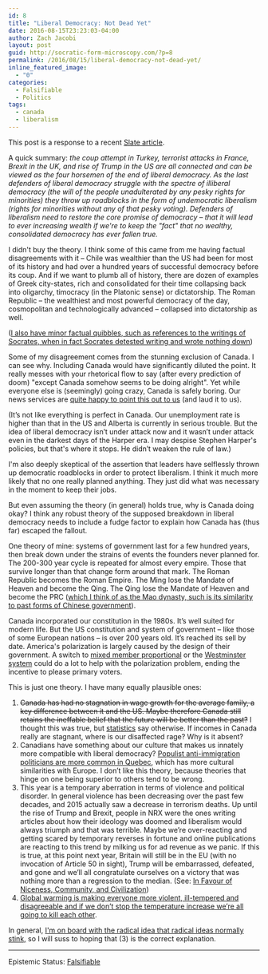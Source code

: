 ```yaml
---
id: 8
title: "Liberal Democracy: Not Dead Yet"
date: 2016-08-15T23:23:03-04:00
author: Zach Jacobi
layout: post
guid: http://socratic-form-microscopy.com/?p=8
permalink: /2016/08/15/liberal-democracy-not-dead-yet/
inline_featured_image:
  - "0"
categories:
  - Falsifiable
  - Politics
tags:
  - canada
  - liberalism
---
```


This post is a response to a recent <a href="http://www.slate.com/articles/news_and_politics/cover_story/2016/08/the_week_democracy_died_how_brexit_nice_turkey_and_trump_are_all_connected.html">Slate article</a>.

A quick summary: <em>the coup attempt in Turkey, terrorist attacks in France, Brexit in the UK, and rise of Trump in the US are all connected and can be viewed as the four horsemen of the end of liberal democracy. As the last defenders of liberal democracy struggle with the spectre of illiberal democracy (the will of the people unadulterated by any pesky rights for minorities) they throw up roadblocks in the form of undemocratic liberalism (rights for minorities without any of that pesky voting). Defenders of liberalism need to restore the core promise of democracy – that it will lead to ever increasing wealth if we're to keep the "fact" that no wealthy, consolidated democracy has ever fallen true.</em>

I didn't buy the theory. I think some of this came from me having factual disagreements with it – Chile was wealthier than the US had been for most of its history and had over a hundred years of successful democracy before its coup. And if we want to plumb all of history, there are dozen of examples of Greek city-states, rich and consolidated for their time collapsing back into oligarchy, timocracy (in the Platonic sense) or dictatorship. The Roman Republic – the wealthiest and most powerful democracy of the day, cosmopolitan and technologically advanced – collapsed into dictatorship as well.

(<a href="http://outofthejungle.blogspot.ca/2007/11/socrates-objections-to-writing.html">I also have minor factual quibbles, such as references to the writings of Socrates, when in fact Socrates detested writing and wrote nothing down</a>)

Some of my disagreement comes from the stunning exclusion of Canada. I can see why. Including Canada would have significantly diluted the point. It really messes with your rhetorical flow to say (after every prediction of doom) "except Canada somehow seems to be doing alright". Yet while everyone else is (seemingly) going crazy, Canada is safely boring. Our news services are <a href="http://www.cbc.ca/news/business/canada-economy-stability-1.3711653">quite happy to point this out to us</a> (and laud it to us).

(It’s not like everything is perfect in Canada. Our unemployment rate is higher than that in the US and Alberta is currently in serious trouble. But the idea of liberal democracy isn’t under attack now and it wasn’t under attack even in the darkest days of the Harper era. I may despise Stephen Harper's policies, but that's where it stops. He didn’t weaken the rule of law.)

I'm also deeply skeptical of the assertion that leaders have selflessly thrown up democratic roadblocks in order to protect liberalism. I think it much more likely that no one really planned anything. They just did what was necessary in the moment to keep their jobs.

But even assuming the theory (in general) holds true, why is Canada doing okay? I think any robust theory of the supposed breakdown in liberal democracy needs to include a fudge factor to explain how Canada has (thus far) escaped the fallout.

One theory of mine: systems of government last for a few hundred years, then break down under the strains of events the founders never planned for. The 200-300 year cycle is repeated for almost every empire. Those that survive longer than that change form around that mark. The Roman Republic becomes the Roman Empire. The Ming lose the Mandate of Heaven and become the Qing. The Qing lose the Mandate of Heaven and become the PRC (<a href="https://en.wikipedia.org/wiki/Economic_history_of_China_before_1912">which I think of as the Mao dynasty, such is its similarity to past forms of Chinese government</a>).

Canada incorporated our constitution in the 1980s. It’s well suited for modern life. But the US constitution and system of government – like those of some European nations – is over 200 years old. It’s reached its sell by date. America's polarization is largely caused by the design of their government. A switch to <a href="http://induecourse.ca/trump-and-electoral-reform-connecting-the-dots/">mixed member proportional</a> or the <a href="http://induecourse.ca/america-needs-a-parliament/">Westminster system</a> could do a lot to help with the polarization problem, ending the incentive to please primary voters.

This is just one theory. I have many equally plausible ones:

<ol id='zach-is-wrong-anchor'>
 	<li><del>Canada has had no stagnation in wage growth for the average family, a key difference between it and the US. Maybe therefore Canada still retains the ineffable belief that the future will be better than the past?</del> I thought this was true, but <a href="https://www12.statcan.gc.ca/census-recensement/2006/as-sa/97-563/p1-eng.cfm">statistics</a> say otherwise. If incomes in Canada really are stagnant, where is our disaffected rage? Why is it absent?</li>
 	<li>Canadians have something about our culture that makes us innately more compatible with liberal democracy? <a href="https://en.wikipedia.org/wiki/Pierre_Karl_P%C3%A9ladeau">Populist anti-immigration politicians are more common in Quebec</a>, which has more cultural similarities with Europe. I don’t like this theory, because theories that hinge on one being superior to others tend to be wrong.</li>
 	<li>This year is a temporary aberration in terms of violence and political disorder. In general violence has been decreasing over the past few decades, and 2015 actually saw a decrease in terrorism deaths. Up until the rise of Trump and Brexit, people in NRX were the ones writing articles about how their ideology was doomed and liberalism would always triumph and that was terrible. Maybe we’re over-reacting and getting scared by temporary reverses in fortune and online publications are reacting to this trend by milking us for ad revenue as we panic. If this is true, at this point next year, Britain will still be in the EU (with no invocation of Article 50 in sight), Trump will be embarrassed, defeated, and gone and we’ll all congratulate ourselves on a victory that was nothing more than a regression to the median. (See: <a href="http://slatestarcodex.com/2014/02/23/in-favor-of-niceness-community-and-civilization/">In Favour of Niceness, Community, and Civilization</a>)</li>
 	<li><a href="http://www.dw.com/en/higher-temperatures-lead-to-substantially-more-violence/a-18029934">Global warming is making everyone more violent, ill-tempered and disagreeable and if we don’t stop the temperature increase we’re all going to kill each other</a>.</li>
</ol>
In general, <a href="http://induecourse.ca/in-praise-of-status-quo-ism-or-10-theses-arising-from-the-brexit-fiasco/">I'm on board with the radical idea that radical ideas normally stink,</a> so I will suss to hoping that (3) is the correct explanation.

<hr class="post-end" />
<p class="epistemic-status">Epistemic Status: <a href="{{ site.baseurl }}/about-me/">Falsifiable</a></p>
